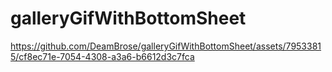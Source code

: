 # galleryGifWithBottomSheet
https://github.com/DeamBrose/galleryGifWithBottomSheet/assets/79533815/cf8ec71e-7054-4308-a3a6-b6612d3c7fca
